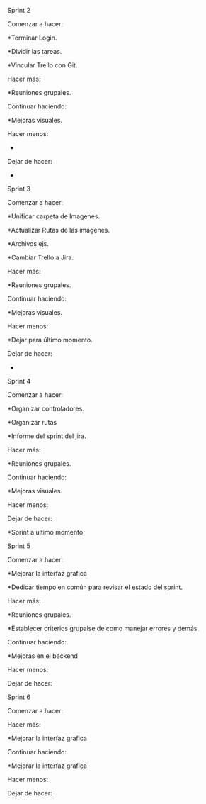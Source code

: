 Sprint 2

Comenzar a hacer: 

*Terminar Login.

*Dividir las tareas.

*Vincular Trello con Git.


Hacer más:

*Reuniones grupales.

Continuar haciendo:

*Mejoras visuales.

Hacer menos:

*

Dejar de hacer:

*



Sprint 3


Comenzar a hacer: 

*Unificar carpeta de Imagenes.

*Actualizar Rutas de las imágenes.

*Archivos ejs.

*Cambiar Trello a Jira.


Hacer más:

*Reuniones grupales.

Continuar haciendo:

*Mejoras visuales.

Hacer menos:

*Dejar para último momento.

Dejar de hacer:

*


Sprint 4

Comenzar a hacer:

*Organizar controladores.

*Organizar rutas

*Informe del sprint del jira.

Hacer más:

*Reuniones grupales.

Continuar haciendo:

*Mejoras visuales.

Hacer menos:

Dejar de hacer:

*Sprint a ultimo momento


Sprint 5

Comenzar a hacer:

*Mejorar la interfaz grafica

*Dedicar tiempo en común para revisar el estado del sprint.

Hacer más:

*Reuniones grupales.

*Establecer criterios grupalse de como manejar errores y demás.

Continuar haciendo:

*Mejoras en el backend

Hacer menos:

Dejar de hacer:


Sprint 6

Comenzar a hacer:

Hacer más:

*Mejorar la interfaz grafica

Continuar haciendo:

*Mejorar la interfaz grafica

Hacer menos:

Dejar de hacer:

